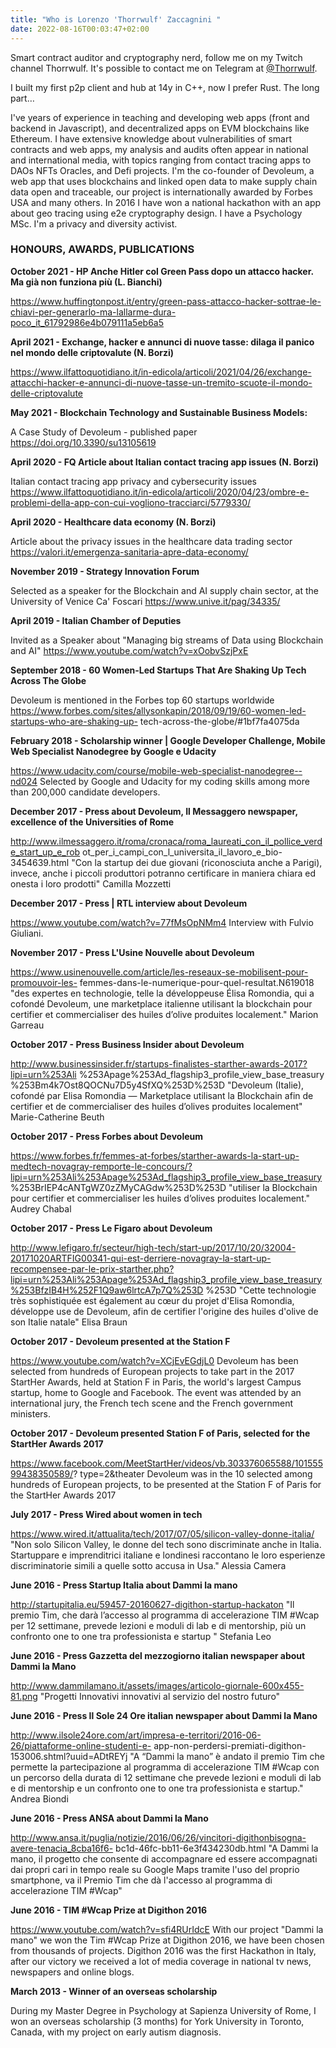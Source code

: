 ```yaml
---
title: "Who is Lorenzo 'Thorrwulf' Zaccagnini "
date: 2022-08-16T00:03:47+02:00
---
```


Smart contract auditor and cryptography nerd, follow me on my Twitch channel Thorrwulf. It's possible to contact me on Telegram at [@Thorrwulf](https://t.me/Thorrwulf).

I built my first p2p client and hub at 14y in C++, now I prefer Rust. The long part…

I've years of experience in teaching and developing web apps (front and backend in Javascript), and decentralized apps on EVM blockchains like Ethereum. I have extensive knowledge about vulnerabilities of smart contracts and web apps, my analysis and audits often appear in national and international media, with topics ranging from contact tracing apps to DAOs NFTs Oracles, and Defi projects. I'm the co-founder of Devoleum, a web app that uses blockchains and linked open data to make supply chain data open and traceable, our project is internationally awarded by Forbes USA and many others. In 2016 I have won a national hackathon with an app about geo tracing using e2e cryptography design. I have a Psychology MSc. I'm a privacy and diversity activist.

### HONOURS, AWARDS, PUBLICATIONS

**October 2021 - HP Anche Hitler col Green Pass dopo un attacco hacker. Ma già non funziona più (L. Bianchi)**

https://www.huffingtonpost.it/entry/green-pass-attacco-hacker-sottrae-le-chiavi-per-generarlo-ma-lallarme-dura-poco_it_61792986e4b079111a5eb6a5

**April 2021 - Exchange, hacker e annunci di nuove tasse: dilaga il panico nel mondo delle criptovalute (N. Borzi)**

https://www.ilfattoquotidiano.it/in-edicola/articoli/2021/04/26/exchange-attacchi-hacker-e-annunci-di-nuove-tasse-un-tremito-scuote-il-mondo-delle-criptovalute

**May 2021 - Blockchain Technology and Sustainable Business Models:**

A Case Study of Devoleum - published paper
https://doi.org/10.3390/su13105619

**April 2020 - FQ Article about Italian contact tracing app issues (N. Borzi)**

Italian contact tracing app privacy and cybersecurity issues
https://www.ilfattoquotidiano.it/in-edicola/articoli/2020/04/23/ombre-e-problemi-della-app-con-cui-vogliono-tracciarci/5779330/

**April 2020 - Healthcare data economy (N. Borzi)**

Article about the privacy issues in the healthcare data trading sector
https://valori.it/emergenza-sanitaria-apre-data-economy/

**November 2019 - Strategy Innovation Forum**

Selected as a speaker for the Blockchain and AI supply chain sector, at the University of Venice Ca' Foscari
https://www.unive.it/pag/34335/

**April 2019 - Italian Chamber of Deputies**

Invited as a Speaker about "Managing big streams of Data using Blockchain and AI"
https://www.youtube.com/watch?v=xOobvSzjPxE

**September 2018 - 60 Women-Led Startups That Are Shaking Up Tech Across The Globe**

Devoleum is mentioned in the Forbes top 60 startups worldwide
https://www.forbes.com/sites/allysonkapin/2018/09/19/60-women-led-startups-who-are-shaking-up- tech-across-the-globe/#1bf7fa4075da

**February 2018 - Scholarship winner | Google Developer Challenge, Mobile Web Specialist Nanodegree by Google e Udacity**

https://www.udacity.com/course/mobile-web-specialist-nanodegree--nd024
Selected by Google and Udacity for my coding skills among more than 200,000 candidate developers.

**December 2017 - Press about Devoleum, Il Messaggero newspaper, excellence of the Universities of Rome**

http://www.ilmessaggero.it/roma/cronaca/roma_laureati_con_il_pollice_verde_start_up_e_rob ot_per_i_campi_con_l_universita_il_lavoro_e_bio-3454639.html
"Con la startup dei due giovani (riconosciuta anche a Parigi), invece, anche i piccoli produttori potranno certificare in maniera chiara ed onesta i loro prodotti" Camilla Mozzetti

**December 2017 - Press | RTL interview about Devoleum**

https://www.youtube.com/watch?v=77fMsOpNMm4
Interview with Fulvio Giuliani.

**November 2017 - Press L'Usine Nouvelle about Devoleum**

https://www.usinenouvelle.com/article/les-reseaux-se-mobilisent-pour-promouvoir-les- femmes-dans-le-numerique-pour-quel-resultat.N619018
"des expertes en technologie, telle la développeuse Élisa Romondia, qui a cofondé Devoleum, une marketplace italienne utilisant la blockchain pour certifier et commercialiser des huiles d’olive produites localement." Marion Garreau

**October 2017 - Press Business Insider about Devoleum**

http://www.businessinsider.fr/startups-finalistes-starther-awards-2017?lipi=urn%253Ali %253Apage%253Ad_flagship3_profile_view_base_treasury %253Bm4k7Ost8QOCNu7D5y4SfXQ%253D%253D
"Devoleum (Italie), cofondé par Elisa Romondia — Marketplace utilisant la Blockchain afin de certifier et de commercialiser des huiles d’olives produites localement" Marie-Catherine Beuth

**October 2017 - Press Forbes about Devoleum**

https://www.forbes.fr/femmes-at-forbes/starther-awards-la-start-up-medtech-novagray-remporte-le-concours/?lipi=urn%253Ali%253Apage%253Ad_flagship3_profile_view_base_treasury %253BrIEP4cANTgWZ0zZMyCAGdw%253D%253D
"utiliser la Blockchain pour certifier et commercialiser les huiles d’olives produites localement." Audrey Chabal

**October 2017 - Press Le Figaro about Devoleum**

http://www.lefigaro.fr/secteur/high-tech/start-up/2017/10/20/32004-20171020ARTFIG00341-qui-est-derriere-novagray-la-start-up-recompensee-par-le-prix-starther.php?lipi=urn%253Ali%253Apage%253Ad_flagship3_profile_view_base_treasury%253BfzIB4H%252F1Q9aw6lrtcA7p7Q%253D %253D
"Cette technologie très sophistiquée est également au cœur du projet d'Elisa Romondia, développe use de Devoleum, afin de certifier l'origine des huiles d'olive de son Italie natale" Elisa Braun

**October 2017 - Devoleum presented at the Station F**

https://www.youtube.com/watch?v=XCjEvEGdjL0
Devoleum has been selected from hundreds of European projects to take part in the 2017 StartHer Awards, held at Station F in Paris, the world's largest Campus startup, home to Google and Facebook. The event was attended by an international jury, the French tech scene and the French government ministers.

**October 2017 - Devoleum presented Station F of Paris, selected for the StartHer Awards 2017**

https://www.facebook.com/MeetStartHer/videos/vb.303376065588/10155599438350589/? type=2&amp;theater
Devoleum was in the 10 selected among hundreds of European projects, to be presented at the Station F of Paris for the StartHer Awards 2017

**July 2017 - Press Wired about women in tech**

https://www.wired.it/attualita/tech/2017/07/05/silicon-valley-donne-italia/
"Non solo Silicon Valley, le donne del tech sono discriminate anche in Italia. Startuppare e imprenditrici italiane e londinesi raccontano le loro esperienze discriminatorie simili a quelle sotto accusa in Usa." Alessia Camera

**June 2016 - Press Startup Italia about Dammi la mano**

http://startupitalia.eu/59457-20160627-digithon-startup-hackaton
"Il premio Tim, che darà l’accesso al programma di accelerazione TIM #Wcap per 12 settimane, prevede lezioni e moduli di lab e di mentorship, più un confronto one to one tra professionista e startup " Stefania Leo

**June 2016 - Press Gazzetta del mezzogiorno italian newspaper about Dammi la Mano**

http://www.dammilamano.it/assets/images/articolo-giornale-600x455-81.png
"Progetti Innovativi innovativi al servizio del nostro futuro"

**June 2016 - Press Il Sole 24 Ore italian newspaper about Dammi la Mano**

http://www.ilsole24ore.com/art/impresa-e-territori/2016-06-26/piattaforme-online-studenti-e- app-non-perdersi-premiati-digithon-153006.shtml?uuid=ADtREYj
"A “Dammi la mano” è andato il premio Tim che permette la partecipazione al programma di accelerazione TIM #Wcap con un percorso della durata di 12 settimane che prevede lezioni e moduli di lab e di mentorship e un confronto one to one tra professionista e startup." Andrea Biondi

**June 2016 - Press ANSA about Dammi la Mano**

http://www.ansa.it/puglia/notizie/2016/06/26/vincitori-digithonbisogna-avere-tenacia_8cba16f6- bc1d-46fc-bb11-6e3f434230db.html
"A Dammi la mano, il progetto che consente di accompagnare ed essere accompagnati dai propri cari in tempo reale su Google Maps tramite l'uso del proprio smartphone, va il Premio Tim che dà l'accesso al programma di accelerazione TIM #Wcap"

**June 2016 - TIM #Wcap Prize at Digithon 2016**

https://www.youtube.com/watch?v=sfi4RUrIdcE
With our project "Dammi la mano" we won the Tim #Wcap Prize at Digithon 2016, we have been chosen from thousands of projects. Digithon 2016 was the first Hackathon in Italy, after our victory we received a lot of media coverage in national tv news, newspapers and online blogs.

**March 2013 - Winner of an overseas scholarship**

During my Master Degree in Psychology at Sapienza University of Rome, I won an overseas scholarship (3 months) for York University in Toronto, Canada, with my project on early autism diagnosis.
